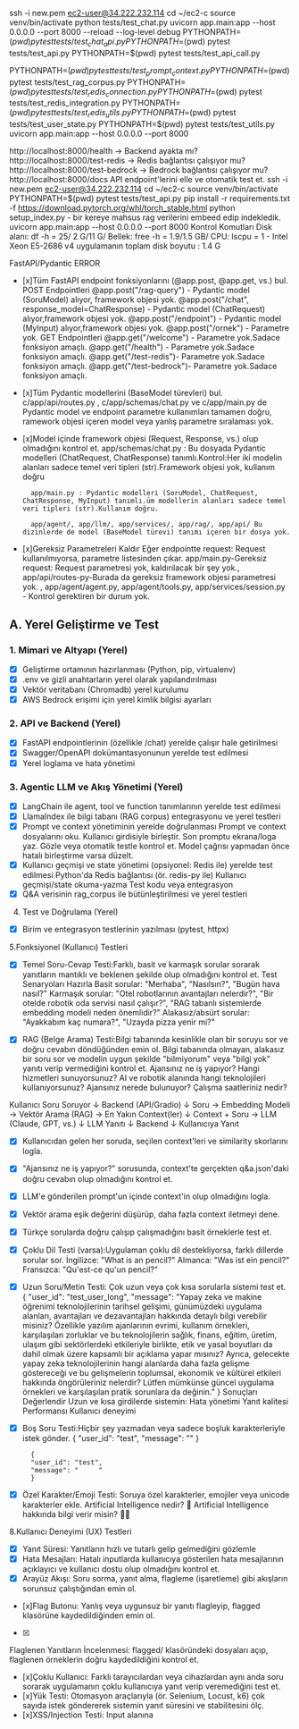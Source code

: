 ssh -i new.pem ec2-user@34.222.232.114
cd ~/ec2-c
source venv/bin/activate
python tests/test_chat.py
 uvicorn app.main:app --host 0.0.0.0 --port 8000  --reload --log-level debug
PYTHONPATH=$(pwd) pytest tests/test_chat_api.py
PYTHONPATH=$(pwd) pytest tests/test_api.py
PYTHONPATH=$(pwd) pytest tests/test_api_call.py

PYTHONPATH=$(pwd) pytest tests/test_prompt_context.py
PYTHONPATH=$(pwd) pytest tests/test_rag_corpus.py
PYTHONPATH=$(pwd) pytest tests/test_redis_connection.py
PYTHONPATH=$(pwd) pytest tests/test_redis_integration.py
PYTHONPATH=$(pwd) pytest tests/test_redis_utils.py
PYTHONPATH=$(pwd) pytest tests/test_user_state.py
PYTHONPATH=$(pwd) pytest tests/test_utils.py
uvicorn app.main:app --host 0.0.0.0 --port 8000


http://localhost:8000/health → Backend ayakta mı?
http://localhost:8000/test-redis → Redis bağlantısı çalışıyor mu?
http://localhost:8000/test-bedrock → Bedrock bağlantısı çalışıyor mu?
http://localhost:8000/docs
API endpoint'lerini elle ve otomatik test et.
ssh -i new.pem ec2-user@34.222.232.114
cd ~/ec2-c
source venv/bin/activate
PYTHONPATH=$(pwd) pytest tests/test_api.py
pip install -r requirements.txt -f https://download.pytorch.org/whl/torch_stable.html
python setup_index.py - bir kereye mahsus rag verilerini embeed edip indekledik.
uvicorn app.main:app --host 0.0.0.0 --port 8000
Kontrol Komutları
Disk alanı:  df -h = 25/ 2 G/11 G/
Bellek:  free -h = 1.9/1.5 GB/
CPU:  lscpu = 1 - Intel Xeon E5-2686 v4
uygulamanın toplam disk boyutu : 1.4 G


FastAPI/Pydantic ERROR 
- [x]Tüm FastAPI endpoint fonksiyonlarını (@app.post, @app.get, vs.) bul.
POST Endpointleri
@app.post("/rag-query") - Pydantic model (SoruModel) alıyor, framework objesi yok.
@app.post("/chat", response_model=ChatResponse) - Pydantic model (ChatRequest) alıyor,framework objesi yok.
@app.post("/endpoint") - Pydantic model (MyInput) alıyor,framework objesi yok.
@app.post("/ornek") - Parametre yok.
GET Endpointleri
@app.get("/welcome") - Parametre yok.Sadace fonksiyon amaçlı.
@app.get("/health") - Parametre yok.Sadace fonksiyon amaçlı.
@app.get("/test-redis")- Parametre yok.Sadace fonksiyon amaçlı.
@app.get("/test-bedrock")- Parametre yok.Sadace fonksiyon amaçlı.


- [x]Tüm Pydantic modellerini (BaseModel türevleri) bul. c/app/api/routes.py , c/app/schemas/chat.py ve c/app/main.py de Pydantic model ve endpoint parametre kullanımları tamamen doğru, ramework objesi içeren model veya yanlış parametre sıralaması yok.

- [x]Model içinde framework objesi (Request, Response, vs.) olup olmadığını kontrol et.
        app/schemas/chat.py : Bu dosyada Pydantic modelleri (ChatRequest, ChatResponse) tanımlı.Kontrol:Her iki modelin alanları sadece temel veri tipleri (str).Framework objesi yok, kullanım doğru

        app/main.py : Pydantic modelleri (SoruModel, ChatRequest, ChatResponse, MyInput) tanımlı.üm modellerin alanları sadece temel veri tipleri (str).Kullanım doğru.

        app/agent/, app/llm/, app/services/, app/rag/, app/api/ Bu dizinlerde de model (BaseModel türevi) tanımı içeren bir dosya yok.

- [x]Gereksiz Parametreleri Kaldır
Eğer endpointte request: Request kullanılmıyorsa, parametre listesinden çıkar.
app/main.py-Gereksiz request: Request parametresi yok, kaldırılacak bir şey yok., app/api/routes-py-Burada da gereksiz framework objesi parametresi yok. , app/agent/agent.py, app/agent/tools.py, app/services/session.py - Kontrol gerektiren bir durum yok.



## A. Yerel Geliştirme ve Test

### 1. Mimari ve Altyapı (Yerel)
- [x] Geliştirme ortamının hazırlanması (Python, pip, virtualenv)
- [x] .env ve gizli anahtarların yerel olarak yapılandırılması
- [x] Vektör veritabanı (Chromadb) yerel kurulumu
- [x] AWS Bedrock erişimi için yerel kimlik bilgisi ayarları

### 2. API ve Backend (Yerel)
- [x] FastAPI endpointlerinin (özellikle /chat) yerelde çalışır hale getirilmesi
- [x] Swagger/OpenAPI dokümantasyonunun yerelde test edilmesi
- [x] Yerel loglama ve hata yönetimi

### 3. Agentic LLM ve Akış Yönetimi (Yerel)
- [x] LangChain ile agent, tool ve function tanımlarının yerelde test edilmesi
- [x] LlamaIndex ile bilgi tabanı (RAG corpus) entegrasyonu ve yerel testleri
- [x] Prompt ve context yönetiminin yerelde doğrulanması
        Prompt ve context dosyalarını oku.
        Kullanıcı girdisiyle birleştir.
        Son promptu ekrana/loga yaz.
        Gözle veya otomatik testle kontrol et.
        Model çağrısı yapmadan önce hatalı birleştirme varsa düzelt.
- [x] Kullanıcı geçmişi ve state yönetimi (opsiyonel: Redis ile) yerelde test edilmesi
        Python'da Redis bağlantısı (ör. redis-py ile)
        Kullanıcı geçmişi/state okuma-yazma
        Test kodu veya entegrasyon 
- [x] Q&A verisinin rag_corpus ile bütünleştirilmesi ve yerel testleri

4. Test ve Doğrulama (Yerel)
- [x] Birim ve entegrasyon testlerinin yazılması (pytest, httpx)


5.Fonksiyonel (Kullanıcı) Testleri
- [x] Temel Soru-Cevap Testi:Farklı, basit ve karmaşık sorular sorarak yanıtların mantıklı ve beklenen şekilde olup olmadığını kontrol et.
        Test Senaryoları Hazırla
        Basit sorular:
        "Merhaba", "Nasılsın?", "Bugün hava nasıl?"
        Karmaşık sorular:
        "Otel robotlarının avantajları nelerdir?",
        "Bir otelde robotik oda servisi nasıl çalışır?",
        "RAG tabanlı sistemlerde embedding modeli neden önemlidir?"
        Alakasız/absürt sorular:
        "Ayakkabım kaç numara?",
        "Uzayda pizza yenir mi?"


- [x] RAG (Belge Arama) Testi:Bilgi tabanında kesinlikle olan bir soruyu sor ve doğru cevabın döndüğünden emin ol.
Bilgi tabanında olmayan, alakasız bir soru sor ve modelin uygun şekilde "bilmiyorum" veya "bilgi yok" yanıtı verip vermediğini kontrol et.
        Ajansınız ne iş yapıyor?
        Hangi hizmetleri sunuyorsunuz?
        AI ve robotik alanında hangi teknolojileri kullanıyorsunuz?
        Ajansınız nerede bulunuyor?
        Çalışma saatleriniz nedir?

Kullanıcı Soru Soruyor
        ↓
Backend (API/Gradio)
        ↓
Soru → Embedding Modeli → Vektör Arama (RAG) → En Yakın Context(ler)
        ↓
Context + Soru → LLM (Claude, GPT, vs.)
        ↓
    LLM Yanıtı
        ↓
     Backend
        ↓
Kullanıcıya Yanıt

- [x] Kullanıcıdan gelen her soruda, seçilen context'leri ve similarity skorlarını logla.
- [x] "Ajansınız ne iş yapıyor?" sorusunda, context'te gerçekten q&a.json'daki doğru cevabın olup olmadığını kontrol et.
- [x] LLM'e gönderilen prompt'un içinde context'in olup olmadığını logla.
- [x] Vektör arama eşik değerini düşürüp, daha fazla context iletmeyi dene.
- [x] Türkçe sorularda doğru çalışıp çalışmadığını basit örneklerle test et.
- [x] Çoklu Dil Testi (varsa):Uygulaman çoklu dil destekliyorsa, farklı dillerde sorular sor.
        İngilizce: "What is an pencil?"
        Almanca: "Was ist ein pencil?"
        Fransızca: "Qu'est-ce qu'un pencil?"
- [x] Uzun Soru/Metin Testi: Çok uzun veya çok kısa sorularla sistemi test et.
{
  "user_id": "test_user_long",
  "message": "Yapay zeka ve makine öğrenimi teknolojilerinin tarihsel gelişimi, günümüzdeki uygulama alanları, avantajları ve dezavantajları hakkında detaylı bilgi verebilir misiniz? Özellikle yazılım ajanlarının evrimi, kullanım örnekleri, karşılaşılan zorluklar ve bu teknolojilerin sağlık, finans, eğitim, üretim, ulaşım gibi sektörlerdeki etkileriyle birlikte, etik ve yasal boyutları da dahil olmak üzere kapsamlı bir açıklama yapar mısınız? Ayrıca, gelecekte yapay zeka teknolojilerinin hangi alanlarda daha fazla gelişme göstereceği ve bu gelişmelerin toplumsal, ekonomik ve kültürel etkileri hakkında öngörüleriniz nelerdir? Lütfen mümkünse güncel uygulama örnekleri ve karşılaşılan pratik sorunlara da değinin."
}
        Sonuçları Değerlendir
                Uzun ve kısa girdilerde sistemin:
                Hata yönetimi
                Yanıt kalitesi
                Performansı
                Kullanıcı deneyimi

- [x] Boş Soru Testi:Hiçbir şey yazmadan veya sadece boşluk karakterleriyle istek gönder.
        {
        "user_id": "test",
        "message": ""
        }

        {
        "user_id": "test",
        "message": "     "
        }

- [x] Özel Karakter/Emoji Testi: Soruya özel karakterler, emojiler veya unicode karakterler ekle.
        Artificial Intelligence nedir? 🤖
        Artificial Intelligence hakkında bilgi verir misin? 🚀✨

8.Kullanıcı Deneyimi (UX) Testleri
- [x] Yanıt Süresi:
Yanıtların hızlı ve tutarlı gelip gelmediğini gözlemle
- [x] Hata Mesajları:
Hatalı inputlarda kullanıcıya gösterilen hata mesajlarının açıklayıcı ve kullanıcı dostu olup olmadığını kontrol et.
- [x] Arayüz Akışı:
Soru sorma, yanıt alma, flagleme (işaretleme) gibi akışların sorunsuz çalıştığından emin ol.
- [x]Flag Butonu:
Yanlış veya uygunsuz bir yanıtı flagleyip, flagged klasörüne kaydedildiğinden emin ol.
- [x]
Flaglenen Yanıtların İncelenmesi:
flagged/ klasöründeki dosyaları açıp, flaglenen örneklerin doğru kaydedildiğini kontrol et.
- [x]Çoklu Kullanıcı:
Farklı tarayıcılardan veya cihazlardan aynı anda soru sorarak uygulamanın çoklu kullanıcıya yanıt verip veremediğini test et.
- [x]Yük Testi:
Otomasyon araçlarıyla (ör. Selenium, Locust, k6) çok sayıda istek göndererek sistemin yanıt süresini ve stabilitesini ölç.
- [x]XSS/Injection Testi:
Input alanına <script>, SQL injection gibi zararlı kodlar girerek sistemin bunları filtreleyip filtrelemediğini test et.
- [x]Rate Limiting:
Çok hızlı ve çok sayıda istek göndererek sistemin rate limit veya throttling uygulayıp uygulamadığını gözlemle.
- [x]Mobil Uyumluluk:
Gradio arayüzünü mobil cihazda açıp, arayüzün düzgün görünüp görünmediğini test et.
- [x]Farklı Tarayıcılar:
Chrome, Firefox, Safari gibi farklı tarayıcılarda arayüzün ve fonksiyonların sorunsuz çalıştığından emin ol.
- [x]Logları İncele:
app.log ve terminal çıktısında beklenmeyen hata veya uyarı olup olmadığını kontrol et.
- [x]Hata Durumunda Log Kaydı:
Bilinçli olarak hata oluşturup, logda düzgün kaydedildiğinden emin ol.
- [x]Kullanıcı Geçmişi/State Testi (Varsa)
Kullanıcıya özel geçmiş veya state tutuluyorsa, farklı kullanıcılarla giriş yapıp, geçmişin doğru tutulup tutulmadığını test et.


## B. AWS EC2'ya Yayın ve Canlıya Alma

### 1. Altyapı ve Ortam Kurulumu (EC2)
- [x] AWS EC2 instance oluşturulması ve gerekli portların açılması
- [x] Proje dosyalarının EC2'ya aktarılması
- [x] Sanal ortam kurulumu ve bağımlılıkların yüklenmesi (requirements.txt)
- [x] Testlerin yapılması.
### 2. API ve Backend (EC2)
- [x] FastAPI uygulamasının EC2 üzerinde başlatılması
### 3. Test ve Doğrulama (EC2)
- [x] API endpointlerinin EC2 ortamında test edilmesi
- [x] LLM ve bilgi tabanı entegrasyonunun EC2'da doğrulanması



**Canlıya alırken backend’i HTTPS ile sunmak için Nginx + SSL (Let’s Encrypt) yapılandır.**

- [x] İş Paketi: api.conf’u Sadece HTTP (80) için Yapılandır , /etc/nginx/conf.d/api.conf dosyasını aşağıdaki gibi düzenleyin:    
server {
        listen 80;
        server_name api.aws.chatbot;

        location / {
            proxy_pass http://127.0.0.1:8000;
            proxy_set_header Host $host;
            proxy_set_header X-Real-IP $remote_addr;
            proxy_set_header X-Forwarded-For $proxy_add_x_forwarded_for;
            proxy_set_header X-Forwarded-Proto $scheme;
        }
    }
    Nginx konfigürasyonunu test edin ve yeniden başlatın:    sudo nginx -t
    sudo systemctl restart nginx
    curl -i -X POST http://api.aws.chatbot/chat \
  -H "Content-Type: application/json" \
  -d '{"user_id": "test_user", "message": "Merhaba"}'

- [x] Alan Adı için SSL Sertifikası Al ve HTTPS (443) ile Yapılandır  ,Let’s Encrypt ile SSL sertifikası alın:
    sudo certbot --nginx -d api.aws.chatbot
Bu komut, Nginx konfigürasyonunu otomatik olarak günceller ve 443 portunu aktif eder.
Test:
curl -i -X POST https://api.aws.chatbot/chat \
  -H "Content-Type: application/json" \
  -d '{"user_id": "test_user", "message": "Merhaba"}'



- [x] 80 ve 443 Portlarından Uygulamaya Erişim Testi ve Son Konfigürasyon Kontrolü
Hem HTTP (80) hem HTTPS (443) portlarından erişimi test edin:    curl -I http://api.aws.chatbot
    curl -I https://api.aws.chatbot
80 portundan gelen isteklerin otomatik olarak 443’e yönlendiğinden (redirect) ve HTTPS ile API yanıtı döndüğünden emin olun.
Nginx konfigürasyonunu tekrar kontrol edin, gerekirse 80’den 443’e yönlendirme ekleyin:    server {
        listen 80;
        server_name api.aws.chatbot;
        return 301 https://$host$request_uri;
    }


- [x] Canlıda (https://www.aws.chatbot) Tarayıcıdan API’ye İstek At ve Son Kontrol
Frontend (ör. Vercel’deki) uygulamanızdan, canlıda https://api.aws.chatbot/chat adresine istek atın.
Tarayıcıda CORS, SSL ve API yanıtı ile ilgili bir hata olup olmadığını kontrol edin.
Gerekirse CORS ayarlarını FastAPI’de güncelleyin:
    from fastapi.middleware.cors import CORSMiddleware

    app.add_middleware(
        CORSMiddleware,
        allow_origins=["https://www.aws.chatbot"],
        allow_credentials=True,
        allow_methods=["*"],
        allow_headers=["*"],
    )

    Z RAPORU
API endpoint’leriniz (ör. /chat, /health, vs.) hem doğrudan hem de reverse proxy (https://api.aws.chatbot) üzerinden erişilebilir durumda.
CORS ve preflight (OPTIONS) istekleri doğru şekilde yanıtlanıyor.
Nginx ve FastAPI loglarında istekler ve yanıtlar beklenen şekilde görünüyor.
WS Bedrock gibi harici servislerden gelen throttling hataları dışında altyapı tarafında bir sorun yok.

- [x] Kullanıcı kimliği (user_id/session_id) yönetimi ve iletimi
        Frontendde : . user_id ve session_id Üretimi ve Saklanması
        user_id:
        İlk ziyaret/ilk yüklemede rastgele bir UUID üret.
        localStorage’da sakla (tarayıcı kapansa da kalıcı olur).
        session_id:
        Her yeni oturumda (veya sayfa yenilendiğinde) rastgele bir UUID üret.
        sessionStorage’da sakla (sekme/oturum kapandığında silinir).
        Örnek Kod:function getOrCreateUserId() {
  let userId = localStorage.getItem("user_id");
  if (!userId) {
    userId = crypto.randomUUID();
    localStorage.setItem("user_id", userId);
  }
  return userId;
}

function getOrCreateSessionId() {
  let sessionId = sessionStorage.getItem("session_id");
  if (!sessionId) {
    sessionId = crypto.randomUUID();
    sessionStorage.setItem("session_id", sessionId);
  }
  return sessionId;
}
er API Çağrısında Bu Kimlikleri Gönder
API’ye yapılan her istekte (ör. /chat), body içinde user_id ve session_id’yi gönder.
Örnek Kod:fetch("https://api.aws.chatbot/chat", {
  method: "POST",
  headers: { "Content-Type": "application/json" },
  body: JSON.stringify({
    user_id: getOrCreateUserId(),
    session_id: getOrCreateSessionId(),
    message: "Merhaba"
  })
});

- [x] Backend’de Yapılacaklar
1. Kimlikleri Endpoint’te Almak
FastAPI endpoint’inde, gelen request’te user_id ve session_id’yi al.
Örnek Kod:from pydantic import BaseModel

class ChatRequest(BaseModel):
    user_id: str
    session_id: str
    message: str

@app.post("/chat")
async def chat(request: ChatRequest):
    # Kimlikleri kullan
    ...
    2. Kimlikleri Loglamak ve Analiz İçin Kullanmak
Her istekte user_id ve session_id’yi logla.
Kişiselleştirme, rate limit, abuse detection gibi işlemler için bu kimlikleri kullan.
Örnek Kod:import logging

@app.post("/chat")
async def chat(request: ChatRequest):
    logging.info(f"User: {request.user_id}, Session: {request.session_id}, Message: {request.message}")
    # ... iş mantığı ...
    return {"response": "Cevabınız burada", "session_id": request.session_id}


        Backend’de: 3. Kimliklerin Alınması, Loglanması ve Kullanılması Backend’de yapılmalı. FastAPI endpoint’inde gelen request’te user_id ve session_id alınır. Loglama, kişiselleştirme, rate limit, analiz gibi işlemler backend’de yapılır.



- [x] Farklı tarayıcı ve cihazlarda entegrasyonun doğrulanması

- [x] Hatalı/güvensiz isteklerin doğru şekilde reddedildiğinin test edilmesi

- [x] Widget'ta ve backend'de hata mesajlarının kullanıcı dostu şekilde gösterilmesi

- [x] Bağlantı kopması, rate limit, backend hatası gibi durumlarda uygun uyarıların verilmesi

- [x] AWS CloudWatch ile EC2 kaynak kullanımı ve log takibi




- [x]Dokümantasyon ve Yayın Öncesi Hazırlık readme.md ve teknik dökümantasyonun güncellenmesi

- [x] Kullanıcı ve geliştirici kılavuzlarının hazırlanması


- [ ] Security konularına hakim olduk sıra chatbot sohbet akışı değişecek ve gelişecek.


- [ ] Sheet ID = 140rnsQd4rZrK2YMPW_XUT2TAq0tWso2her-xqfpjLiI
- [ ] script ne durumda , scriptte hangi sabit değerler yer değiştirmeli
- [ ] service_account.json dosyası script ile aynı dizinde
- [ ] Gerekli Python paketleri (gspread, google-auth) kurulu.